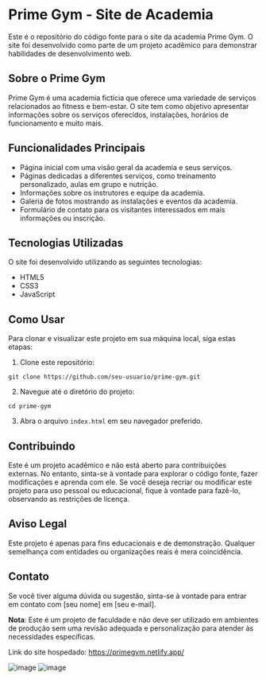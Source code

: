 # Prime Gym - Site de Academia

Este é o repositório do código fonte para o site da academia Prime Gym. O site foi desenvolvido como parte de um projeto acadêmico para demonstrar habilidades de desenvolvimento web.

## Sobre o Prime Gym

Prime Gym é uma academia fictícia que oferece uma variedade de serviços relacionados ao fitness e bem-estar. O site tem como objetivo apresentar informações sobre os serviços oferecidos, instalações, horários de funcionamento e muito mais.

## Funcionalidades Principais

- Página inicial com uma visão geral da academia e seus serviços.
- Páginas dedicadas a diferentes serviços, como treinamento personalizado, aulas em grupo e nutrição.
- Informações sobre os instrutores e equipe da academia.
- Galeria de fotos mostrando as instalações e eventos da academia.
- Formulário de contato para os visitantes interessados em mais informações ou inscrição.

## Tecnologias Utilizadas

O site foi desenvolvido utilizando as seguintes tecnologias:

- HTML5
- CSS3
- JavaScript

## Como Usar

Para clonar e visualizar este projeto em sua máquina local, siga estas etapas:

1. Clone este repositório:

```
git clone https://github.com/seu-usuario/prime-gym.git
```

2. Navegue até o diretório do projeto:

```
cd prime-gym
```

3. Abra o arquivo `index.html` em seu navegador preferido.

## Contribuindo

Este é um projeto acadêmico e não está aberto para contribuições externas. No entanto, sinta-se à vontade para explorar o código fonte, fazer modificações e aprenda com ele. Se você deseja recriar ou modificar este projeto para uso pessoal ou educacional, fique à vontade para fazê-lo, observando as restrições de licença.

## Aviso Legal

Este projeto é apenas para fins educacionais e de demonstração. Qualquer semelhança com entidades ou organizações reais é mera coincidência.

## Contato

Se você tiver alguma dúvida ou sugestão, sinta-se à vontade para entrar em contato com [seu nome] em [seu e-mail].

**Nota**: Este é um projeto de faculdade e não deve ser utilizado em ambientes de produção sem uma revisão adequada e personalização para atender às necessidades específicas.

Link do site hospedado: https://primegym.netlify.app/

![image](https://github.com/arthuracmm/PI-ACADEMY/assets/130599250/12bc5eba-3bfd-4a83-b1c0-9663eba287d9)
![image](https://github.com/arthuracmm/PI-ACADEMY/assets/130599250/32c9f5cd-9329-4089-b97c-e8007d9c4fa2)

